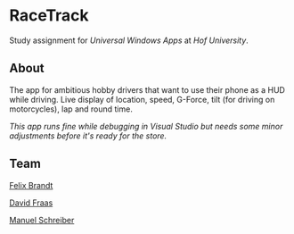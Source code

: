 # RaceTrack
Study assignment for _Universal Windows Apps_ at _Hof University_.

## About
The app for ambitious hobby drivers that want to use their phone as a HUD while driving. Live display of location, speed, G-Force, tilt (for driving on motorcycles), lap and round time.

_This app runs fine while debugging in Visual Studio but needs some minor adjustments before it's ready for the store._

## Team

[Felix Brandt](http://felixb.me)

[David Fraas](mailto://david.fraas@hof-university.de)

[Manuel Schreiber](mailto://manuel.schreiber@hof-university.de)
